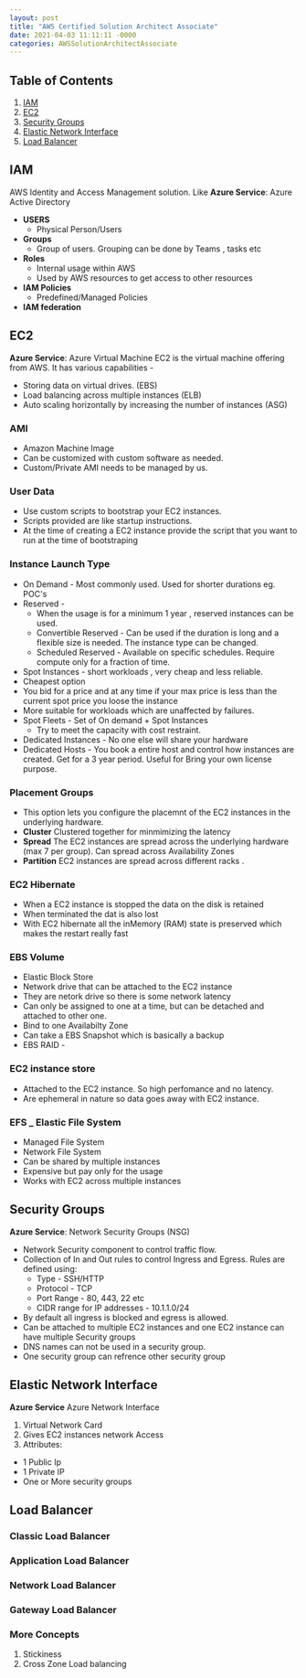 ```yaml
---
layout: post
title: "AWS Certified Solution Architect Associate"
date: 2021-04-03 11:11:11 -0000
categories: AWSSolutionArchitectAssociate
---
```


## Table of Contents

1. [IAM](#iam)
2. [EC2](#ec2)
3. [Security Groups](#security-groups)
4. [Elastic Network Interface](#elastic-network-interface)
5. [Load Balancer](#load-balancer)


## IAM

AWS Identity and Access Management solution. Like 
**Azure Service**: Azure Active Directory

* **USERS**
  * Physical Person/Users
* **Groups**
  * Group of users. Grouping can be done by Teams , tasks etc
* **Roles**
  * Internal usage within AWS 
  * Used by AWS resources to get access to other resources
* **IAM Policies**
  * Predefined/Managed Policies
* **IAM federation**

## EC2

**Azure Service**: Azure Virtual Machine
EC2 is the virtual machine offering from AWS. It has various capabilities -

* Storing data on virtual drives. (EBS)
* Load balancing across multiple instances (ELB)
* Auto scaling horizontally by increasing the number of instances (ASG)

### AMI
- Amazon Machine Image
- Can be customized with custom software as needed.
- Custom/Private AMI needs to be managed by us.

### User Data

* Use custom scripts to bootstrap your EC2 instances.
* Scripts provided are like startup instructions. 
* At the time of creating a EC2 instance provide the script that you want to run at the time of 
bootstraping

### Instance Launch Type

* On Demand - Most commonly used. Used for shorter durations eg. POC's
* Reserved - 
  * When the usage is for a minimum 1 year , reserved instances can be used.
  * Convertible Reserved - Can be used if the duration is long and a flexible size is needed. The instance type can be changed.
  * Scheduled Reserved - Available on specific schedules. Require compute only for a fraction of time.
* Spot Instances - short workloads , very cheap and less reliable.
 * Cheapest option
 * You bid for a price and at any time if your max price is less than the current spot price you loose the instance
 * More suitable for workloads which are unaffected by failures. 
* Spot Fleets - Set of On demand + Spot Instances
  * Try to meet the capacity with cost restraint.
* Dedicated Instances - No one else will share your hardware
* Dedicated Hosts - You book a entire host and control how instances are created. Get for a 3 year period. Useful for Bring your own license purpose.

### Placement Groups

* This option lets you configure the placemnt of the EC2 instances in the underlying hardware.
* **Cluster** Clustered together for minmimizing the latency
* **Spread**  The EC2 instances are spread across the underlying hardware (max 7 per group). Can spread across Availability Zones
* **Partition** EC2 instances are spread across different racks .

### EC2 Hibernate
- When a EC2 instance is stopped the data on the disk is retained 
- When terminated the dat is also lost
- With EC2 hibernate all the inMemory (RAM) state is preserved which makes the restart really fast

### EBS Volume
- Elastic Block Store
- Network drive that can be attached to the EC2 instance
- They are netork drive so there is some network latency
- Can only be assigned to one at a time, but can be detached and attached to other one.
- Bind to one Availabilty Zone
- Can take a EBS Snapshot which is basically a backup
- EBS RAID -

### EC2 instance store
- Attached to the EC2 instance. So high perfomance and no latency.
- Are ephemeral in nature so data goes away with EC2 instance.

### EFS _ Elastic File System
- Managed File System
- Network File System
- Can be shared by multiple instances
- Expensive but pay only for the usage
- Works with EC2 across multiple instances

## Security Groups 

**Azure Service**: Network Security Groups (NSG)

* Network Security component to control traffic flow.
* Collection of In and Out rules to control Ingress and Egress. Rules are defined using:
  * Type - SSH/HTTP
  * Protocol - TCP
  * Port Range - 80, 443, 22 etc
  * CIDR range for IP addresses - 10.1.1.0/24
* By default all ingress is blocked and egress is allowed.
* Can be attached to multiple EC2 instances and one EC2 instance can have multiple Security groups
* DNS names can not be used in a security group.
* One security group can refrence other security group

## Elastic Network Interface

**Azure Service**  Azure Network Interface

1. Virtual Network Card
2. Gives EC2 instances network Access
3. Attributes:
  - 1 Public Ip
  - 1 Private IP
  - One or More security groups



## Load Balancer


### Classic Load Balancer


### Application Load Balancer


### Network Load Balancer


### Gateway Load Balancer

### More Concepts

1. Stickiness
2. Cross Zone Load balancing